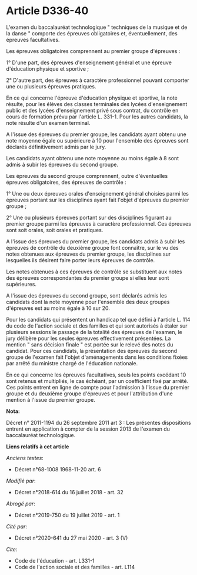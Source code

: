 # Article D336-40

L'examen du baccalauréat technologique " techniques de la musique et de la danse " comporte des épreuves obligatoires et,
éventuellement, des épreuves facultatives. 

Les épreuves obligatoires comprennent au premier groupe d'épreuves : 

1° D'une part, des épreuves d'enseignement général et une épreuve d'éducation physique et sportive ; 

2° D'autre part, des épreuves à caractère professionnel pouvant comporter une ou plusieurs épreuves pratiques. 

En ce qui concerne l'épreuve d'éducation physique et sportive, la note résulte, pour les élèves des classes terminales des
lycées d'enseignement public et des lycées d'enseignement privé sous contrat, du contrôle en cours de formation prévu par
l'article L. 331-1. Pour les autres candidats, la note résulte d'un examen terminal. 

A l'issue des épreuves du premier groupe, les candidats ayant obtenu une note moyenne égale ou supérieure à 10 pour
l'ensemble des épreuves sont déclarés définitivement admis par le jury. 

Les candidats ayant obtenu une note moyenne au moins égale à 8 sont admis à subir les épreuves du second groupe. 

Les épreuves du second groupe comprennent, outre d'éventuelles épreuves obligatoires, des épreuves de contrôle : 

1° Une ou deux épreuves orales d'enseignement général choisies parmi les épreuves portant sur les disciplines ayant fait
l'objet d'épreuves du premier groupe ; 

2° Une ou plusieurs épreuves portant sur des disciplines figurant au premier groupe parmi les épreuves à caractère
professionnel. Ces épreuves sont soit orales, soit orales et pratiques. 

A l'issue des épreuves du premier groupe, les candidats admis à subir les épreuves de contrôle du deuxième groupe font
connaître, sur le vu des notes obtenues aux épreuves du premier groupe, les disciplines sur lesquelles ils désirent faire
porter leurs épreuves de contrôle. 

Les notes obtenues à ces épreuves de contrôle se substituent aux notes des épreuves correspondantes du premier groupe si
elles leur sont supérieures. 

A l'issue des épreuves du second groupe, sont déclarés admis les candidats dont la note moyenne pour l'ensemble des deux
groupes d'épreuves est au moins égale à 10 sur 20. 

Pour les candidats qui présentent un handicap tel que défini à l'article L. 114 du code de l'action sociale et des familles
et qui sont autorisés à étaler sur plusieurs sessions le passage de la totalité des épreuves de l'examen, le jury délibère
pour les seules épreuves effectivement présentées. La mention " sans décision finale " est portée sur le relevé des notes du
candidat. Pour ces candidats, la présentation des épreuves du second groupe de l'examen fait l'objet d'aménagements dans les
conditions fixées par arrêté du     ministre chargé de l'éducation nationale. 

En ce qui concerne les épreuves facultatives, seuls les points excédant 10 sont retenus et multipliés, le cas échéant, par un
coefficient fixé par arrêté. Ces points entrent en ligne de compte pour l'admission à l'issue du premier groupe et du
deuxième groupe d'épreuves et pour l'attribution d'une mention à l'issue du premier groupe.

**Nota:**

Décret n° 2011-1194 du 26 septembre 2011 art 3 : Les présentes dispositions entrent en application à compter de la session
2013 de l'examen du baccalauréat technologique.

**Liens relatifs à cet article**

_Anciens textes_:

  - Décret n°68-1008 1968-11-20 art. 6

_Modifié par_:

  - Décret n°2018-614 du 16 juillet 2018 - art. 32

_Abrogé par_:

  - Décret n°2019-750 du 19 juillet 2019 - art. 1

_Cité par_:

  - Décret n°2020-641 du 27 mai 2020 - art. 3 (V)

_Cite_:

  - Code de l'éducation - art. L331-1
  - Code de l'action sociale et des familles - art. L114
